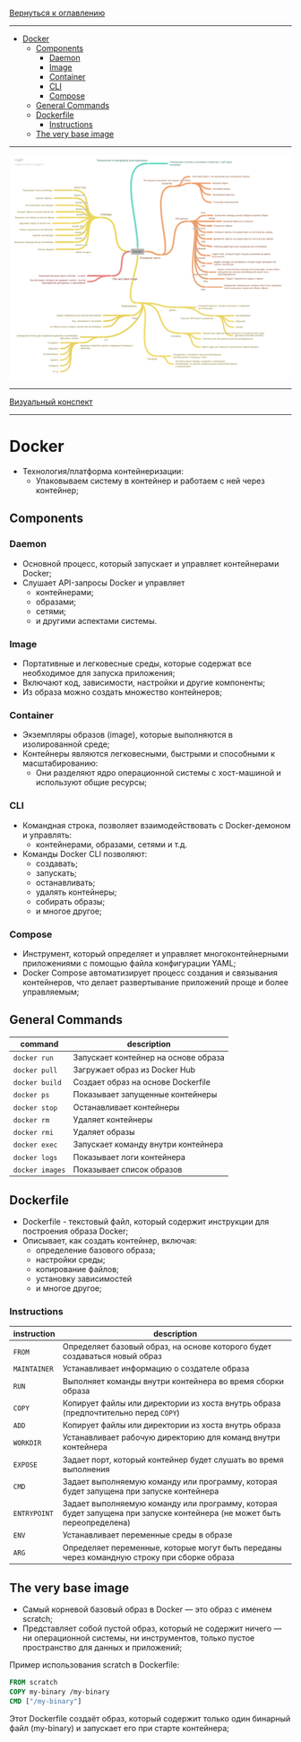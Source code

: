 [Вернуться к оглавлению](https://github.com/engine-it-in/different-level-task/blob/main/README.md)
***
* [Docker](#docker)
  * [Components](#components)
    * [Daemon](#daemon)
    * [Image](#image)
    * [Container](#container)
    * [CLI](#cli)
    * [Compose](#compose)
  * [General Commands](#general-commands)
  * [Dockerfile](#dockerfile)
    * [Instructions](#instructions)
  * [The very base image](#the-very-base-image)
***
![Описание картинки](Docker.png)
***
[Визуальный конспект](https://coggle.it/diagram/Zt4Ie3dV1iFRONkx/t/docker/725a975ac19620ea207fd6c87bc8335df087452ab9228fb89ada5c358f58db7a)
***

# Docker

* Технология/платформа контейнеризации:
  * Упаковываем систему в контейнер и работаем с ней через контейнер;

## Components

### Daemon

* Основной процесс, который запускает и управляет контейнерами Docker; 
* Слушает API-запросы Docker и управляет 
  * контейнерами; 
  * образами; 
  * сетями; 
  * и другими аспектами системы.

### Image

* Портативные и легковесные среды, которые содержат все необходимое для запуска приложения; 
* Включают код, зависимости, настройки и другие компоненты; 
* Из образа можно создать множество контейнеров;

### Container

* Экземпляры образов (image), которые выполняются в изолированной среде; 
* Контейнеры являются легковесными, быстрыми и способными к масштабированию: 
  * Они разделяют ядро операционной системы с хост-машиной и используют общие ресурсы;

### CLI

* Командная строка, позволяет взаимодействовать с Docker-демоном и управлять: 
  * контейнерами, образами, сетями и т.д. 
* Команды Docker CLI позволяют: 
  * создавать; 
  * запускать; 
  * останавливать; 
  * удалять контейнеры; 
  * собирать образы;
  * и многое другое;

### Compose

* Инструмент, который определяет и управляет многоконтейнерными приложениями 
с помощью файла конфигурации YAML;
* Docker Compose автоматизирует процесс создания и связывания контейнеров, 
что делает развертывание приложений проще и более управляемым;

## General Commands

| command         | description                          |
|-----------------|--------------------------------------|
| `docker run`    | Запускает контейнер на основе образа |
| `docker pull`   | Загружает образ из Docker Hub        |
| `docker build`  | Создает образ на основе Dockerfile   |
| `docker ps`     | Показывает запущенные контейнеры     |
| `docker stop`   | Останавливает контейнеры             |
| `docker rm`     | Удаляет контейнеры                   |
| `docker rmi`    | Удаляет образы                       |
| `docker exec`   | Запускает команду внутри контейнера  |
| `docker logs`   | Показывает логи контейнера           |
| `docker images` | Показывает список образов            |

## Dockerfile

* Dockerfile - текстовый файл, который содержит инструкции для построения образа Docker; 
* Описывает, как создать контейнер, включая: 
  * определение базового образа; 
  * настройки среды; 
  * копирование файлов; 
  * установку зависимостей 
  * и многое другое;

### Instructions

| instruction  | description                                                                                                            |
|--------------|------------------------------------------------------------------------------------------------------------------------|
| `FROM`       | Определяет базовый образ, на основе которого будет создаваться новый образ                                             |
| `MAINTAINER` | Устанавливает информацию о создателе образа                                                                            |
| `RUN`        | Выполняет команды внутри контейнера во время сборки образа                                                             |
| `COPY`       | Копирует файлы или директории из хоста внутрь образа (предпочтительно перед `COPY`)                                    |
| `ADD`        | Копирует файлы или директории из хоста внутрь образа                                                                   |
| `WORKDIR`    | Устанавливает рабочую директорию для команд внутри контейнера                                                          |
| `EXPOSE`     | Задает порт, который контейнер будет слушать во время выполнения                                                       |
| `CMD`        | Задает выполняемую команду или программу, которая будет запущена при запуске контейнера                                |
| `ENTRYPOINT` | Задает выполняемую команду или программу, которая будет запущена при запуске контейнера (не может быть переопределена) |
| `ENV`        | Устанавливает переменные среды в образе                                                                                |
| `ARG`        | Определяет переменные, которые могут быть переданы через командную строку при сборке образа                            |

## The very base image

* Самый корневой базовый образ в Docker — это образ с именем scratch; 
* Представляет собой пустой образ, который не содержит ничего — 
ни операционной системы, ни инструментов, только пустое пространство для данных и приложений;

Пример использования scratch в Dockerfile:
```Dockerfile
FROM scratch
COPY my-binary /my-binary
CMD ["/my-binary"]
```
Этот Dockerfile создаёт образ, который содержит только один бинарный файл (my-binary) и запускает 
его при старте контейнера;